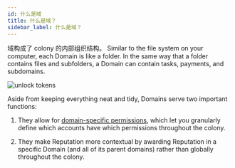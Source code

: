 ```yaml
---
id: 什么是域
title: 什么是域？
sidebar_label: 什么是域？
---
```


域构成了 colony 的内部组织结构。 Similar to the file system on your computer, each Domain is like a folder. In the same way that a folder contains files and subfolders, a Domain can contain tasks, payments, and subdomains.

![unlock tokens](assets/what-are-domains/1.png)

Aside from keeping everything neat and tidy, Domains serve two important functions:

1. They allow for [domain-specific permissions](what-are-permissions.md), which let you granularly define which accounts have which permissions throughout the colony.

2. They make Reputation more contextual by awarding Reputation in a specific Domain (and all of its parent domains) rather than globally throughout the colony.

